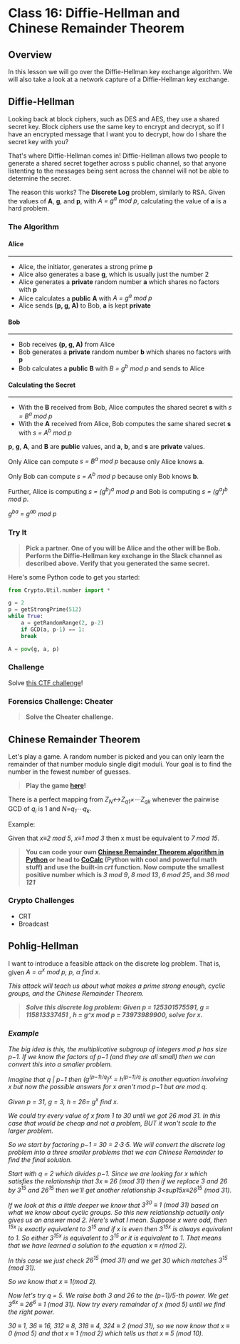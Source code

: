 # Class 16: Diffie-Hellman and Chinese Remainder Theorem

## Overview
In this lesson we will go over the Diffie-Hellman key exchange algorithm. We will also take a look at a network capture of a Diffie-Hellman key exchange.


## Diffie-Hellman
Looking back at block ciphers, such as DES and AES, they use a shared secret key. Block ciphers use the same key to encrypt and decrypt, so If I have an encrypted message that I want you to decrypt, how do I share the secret key with you?

That's where Diffie-Hellman comes in! Diffie-Hellman allows two people to generate a shared secret together across s public channel, so that anyone listenting to the messages being sent across the channel will not be able to determine the secret.

The reason this works? The **Discrete Log** problem, similarly to RSA. Given the values of <b>A</b>, <b>g</b>, and <b>p</b>, with <i>A = g<sup>a</sup> mod p</i>, calculating the value of <b>a</b> is a hard problem.

### The Algorithm
#### Alice
***
* Alice, the initiator, generates a strong prime <b>p</b>
* Alice also generates a base <b>g</b>, which is usually just the number 2
* Alice generates a **private** random number <b>a</b> which shares no factors with <b>p</b>
* Alice calculates a **public** <b>A</b> with <i>A = g<sup>a</sup> mod p</i>
* Alice sends <b>(p, g, A)</b> to Bob, <b>a</b> is kept **private**

#### Bob 
***
* Bob receives <b>(p, g, A)</b> from Alice
* Bob generates a **private** random number <b>b</b> which shares no factors with <b>p</b>
* Bob calculates a **public** <b>B</b> with <i>B = g<sup>b</sup> mod p</i> and sends to Alice

#### Calculating the Secret
***
* With the <b>B</b> received from Bob, Alice computes the shared secret <b>s</b> with <i>s = B<sup>a</sup> mod p</i>
* With the <b>A</b> received from Alice, Bob computes the same shared secret <b>s</b> with <i>s = A<sup>b</sup> mod p</i>

<b>p</b>, <b>g</b>, <b>A</b>, and <b>B</b> are **public** values, and <b>a</b>, <b>b</b>, and <b>s</b> are **private** values.

Only Alice can compute <i>s = B<sup>a</sup> mod p</i> because only Alice knows <b>a</b>.

Only Bob can compute <i>s = A<sup>b</sup> mod p</i> because only Bob knows <b>b</b>.

Further, Alice is computing <i>s = (g<sup>b</sup>)<sup>a</sup> mod p</i> and Bob is computing <i>s = (g<sup>a</sup>)<sup>b</sup> mod p</i>.

<i>g<sup>ba</sup> = g<sup>ab</sup> mod p</i>


### Try It
>**Pick a partner. One of you will be Alice and the other will be Bob. Perform the Diffie-Hellman key exchange in the Slack channel as described above. Verify that you generated the same secret.**

Here's some Python code to get you started:
```python
from Crypto.Util.number import *

g = 2
p = getStrongPrime(512)
while True:
    a = getRandomRange(2, p-2)
    if GCD(a, p-1) == 1:
	break

A = pow(g, a, p)
```

### Challenge
Solve [this CTF challenge](https://crypto.prof.ninja/class15/flag.php)!

### Forensics Challenge: Cheater
>**Solve the Cheater challenge.**


## Chinese Remainder Theorem
Let's play a game. A random number is picked and you can only learn the remainder of that number modulo single digit moduli. Your goal is to find the number in the fewest number of guesses.
>**Play the game [here](https://codepen.io/AndyNovo/pen/pERozj)!**

There is a perfect mapping from <i>Z<sub>N</sub>↔Z<sub>q1</sub>×⋯Z<sub>qk</sub></i> whenever the pairwise GCD of <i>q<sub>i</sub></i> is 1 and <i>N=q<sub>1</sub>⋯q<sub>k</sub></i>.

Example:

Given that _x≡2 mod 5_, _x≡1 mod 3_ then x must be equivalent to _7 mod 15_.

>**You can code your own [Chinese Remainder Theorem algorithm in Python](https://rosettacode.org/wiki/Chinese_remainder_theorem#Python) or head to [CoCalc](https://cloud.sagemath.com/) (Python with cool and powerful math stuff) and use the built-in _crt_ function. Now compute the smallest positive number which is _3 mod 9_, _8 mod 13_, _6 mod 25_, and _36 mod 121_**

### Crypto Challenges
* CRT
* Broadcast


## Pohlig-Hellman
I want to introduce a feasible attack on the discrete log problem. That is, given <i>A = α<sup>x</sup> mod p<i>, _p_, _α_ find _x_.

This attack will teach us about what makes a prime strong enough, cyclic groups, and the Chinese Remainder Theorem.

>**Solve this discrete log problem: Given _p = 125301575591_, _g = 115813337451_ , _h = g^x mod p = 73973989900_, solve for _x_.**

### Example
The big idea is this, the multiplicative subgroup of integers mod p has size p−1. If we know the factors of p−1 (and they are all small) then we can convert this into a smaller problem.

Imagine that _q | p−1_ then <i>(g<sup>(p−1)/q</sup>)<sup>x</sup> = h<sup>(p−1)/q</sup><i> is another equation involving x but now the possible answers for x aren't mod p−1 but are mod q.

Given _p = 31_, _g = 3_, <i>h = 26=  g<sup>x</sup></i> find _x_.

We could try every value of x from 1 to 30 until we got _26 mod 31_. In this case that would be cheap and not a problem, BUT it won't scale to the larger problem.

So we start by factoring _p−1 = 30 = 2⋅3⋅5_. We will convert the discrete log problem into a three smaller problems that we can Chinese Remainder to find the final solution.

Start with _q = 2_ which divides _p−1_. Since we are looking for _x_ which satisfies the relationship that _3x ≡ 26 (mod 31)_ then if we replace 3 and 26 by 3<sup>15</sup> and 26<sup>15</sup> then we'll get another relationship <i>3<sup15x</sup>≡26<sup>15</sup> (mod 31)</i>.

If we look at this a little deeper we know that <i>3<sup>30</sup> ≡ 1 (mod 31)</i> based on what we know about cyclic groups. So this new relationship actually only gives us an answer mod 2. Here's what I mean. Suppose _x_ were odd, then <sup>15x</sup> is exactly equivalent to 3<sup>15</sup> and if x is even then 3<sup>15x</sup> is always equivalent to 1. So either 3<sup>15x</sup> is equivalent to 3<sup>15</sup> or it is equivalent to 1. That means that we have learned a solution to the equation _x ≡ r(mod 2)_.

In this case we just check <i>26<sup>15</sup> (mod 31)</i> and we get 30 which matches <i>3<sup>15</sup> (mod 31)</i>.

So we know that _x ≡ 1(mod 2)_.

Now let's try _q = 5_. We raise both 3 and 26 to the _(p−1)/5-th_ power. We get <i>3<sup>6x</sup> ≡ 26<sup>6</sup> ≡ 1 (mod 31)</i>. Now try every remainder of _x (mod 5)_ until we find the right power.

_30 ≡ 1_, _36 ≡ 16_, _312 ≡ 8_, _318 ≡ 4_, _324 ≡ 2 (mod 31)_, so we now know that _x ≡ 0 (mod 5)_ and that _x ≡ 1 (mod 2)_ which tells us that _x ≡ 5 (mod 10)_.

